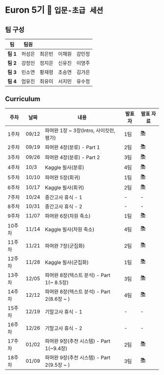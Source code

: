 # Euron 5기 🐣 ```입문-초급 세션```

## 팀 구성
|팀|팀원||||
|---|---|---|---|---|
|**팀 1**|허성은|최은빈|이채원|강민정|
|**팀 2**|강정인|정지은|신유진|이영주|
|**팀 3**|민소연|황재령|조승연|김가은|
|**팀 4**|엄유진|최유미|서지민|유수정|

## Curriculum
|주차|날짜|내용|발표자|발표 자료|
|---|---|-----|---|---|
|1주차|09/12|파머완 1장 ~ 3장(Intro, 사이킷런, 평가)|1팀|[📚](https://github.com/Ewha-Euron/5th-Basic-ML/blob/1%EC%A3%BC%EC%B0%A8/1%EC%A3%BC%EC%B0%A8_%EB%B0%9C%ED%91%9C%EC%9E%90%EB%A3%8C.pdf)|
|2주차|09/19|파머완 4장(분류) - Part 1|2팀|[📚]()|
|3주차|09/26|파머완 4장(분류) - Part 2|3팀|[📚]()|
|4주차|10/3|Kaggle 필사(분류)|4팀|[📚]()|
|5주차|10/10|파머완 5장(회귀)|1팀|[📚]()|
|6주차|10/17|Kaggle 필사(회귀)|2팀|[📚]()|
|7주차|10/24|중간고사 휴식 - 1|-|-|	
|8주차|10/31|중간고사 휴식 - 2|-|-|	
|9주차|11/07|파머완 6장(차원 축소)|1팀|[📚]()|
|10주차|11/14|Kaggle 필사(차원 축소)|4팀|[📚]()|
|11주차|11/21|파머완 7장(군집화)|2팀|[📚]()|
|12주차|11/28|Kaggle 필사(군집화)|1팀|[📚]()|
|13주차|12/05|파머완 8장(텍스트 분석) - Part 1(~ 8.5장)|3팀|[📚]()|
|14주차|12/12|파머완 8장(텍스트 분석) - Part 2(8.6장 ~ )|4팀|[📚]()|
|15주차|12/19|기말고사 휴식 - 1	|-|-|
|16주차|12/26|기말고사 휴식 - 2|-|-|	
|17주차|01/02|파머완 9장(추천 시스템) - Part 1(~9.4장)|2팀|[📚]()|
|18주차|01/09|파머완 9장(추천 시스템) - Part 2(9.5장 ~ )|3팀|[📚]()|
